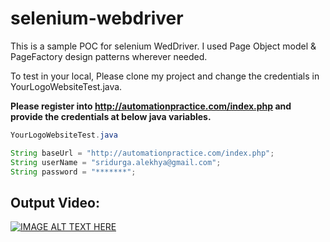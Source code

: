 # selenium-webdriver
This is a sample POC for selenium WedDriver.
I used Page Object model & PageFactory design patterns wherever needed.


To test in your local, Please clone my project and change the credentials in YourLogoWebsiteTest.java.

**Please register into http://automationpractice.com/index.php and provide the credentials at below java variables.**

```java
YourLogoWebsiteTest.java

String baseUrl = "http://automationpractice.com/index.php";
String userName = "sridurga.alekhya@gmail.com";
String password = "*******";
```


## Output Video:

[![IMAGE ALT TEXT HERE](https://img.youtube.com/vi/oHVw_BXiBsU/0.jpg)](https://www.youtube.com/watch?v=oHVw_BXiBsU)

